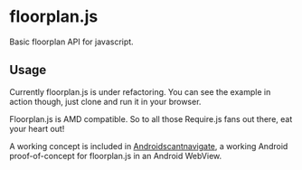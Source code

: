 # floorplan.js
Basic floorplan API for javascript.

Usage
---
Currently floorplan.js is under refactoring. You can see the example in action though, just clone and run it in your browser.

Floorplan.js is AMD compatible. So to all those Require.js fans out there, eat your heart out!

A working concept is included in [Androidscantnavigate](https://github.com/ikbenpinda/Androidscantnavigate), a working Android proof-of-concept for floorplan.js in an Android WebView.
